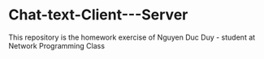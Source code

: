 # Chat-text-Client---Server
This repository is the homework exercise of Nguyen Duc Duy - student at Network Programming Class
